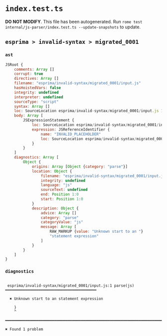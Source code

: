 # `index.test.ts`

**DO NOT MODIFY**. This file has been autogenerated. Run `rome test internal/js-parser/index.test.ts --update-snapshots` to update.

## `esprima > invalid-syntax > migrated_0001`

### `ast`

```javascript
JSRoot {
	comments: Array []
	corrupt: true
	directives: Array []
	filename: "esprima/invalid-syntax/migrated_0001/input.js"
	hasHoistedVars: false
	integrity: undefined
	interpreter: undefined
	sourceType: "script"
	syntax: Array []
	loc: SourceLocation esprima/invalid-syntax/migrated_0001/input.js 1:0-2:0
	body: Array [
		JSExpressionStatement {
			loc: SourceLocation esprima/invalid-syntax/migrated_0001/input.js 1:0-1:1
			expression: JSReferenceIdentifier {
				name: "INVALID_PLACEHOLDER"
				loc: SourceLocation esprima/invalid-syntax/migrated_0001/input.js 1:0-1:1
			}
		}
	]
	diagnostics: Array [
		Object {
			origins: Array [Object {category: "parse"}]
			location: Object {
				filename: "esprima/invalid-syntax/migrated_0001/input.js"
				integrity: undefined
				language: "js"
				sourceText: undefined
				end: Position 1:0
				start: Position 1:0
			}
			description: Object {
				advice: Array []
				category: "parse"
				categoryValue: "js"
				message: Array [
					RAW_MARKUP {value: "Unknown start to an "}
					"statement expression"
				]
			}
		}
	]
}
```

### `diagnostics`

```

 esprima/invalid-syntax/migrated_0001/input.js:1 parse(js) ━━━━━━━━━━━━━━━━━━━━━━━━━━━━━━━━━━━━━━━━━

  ✖ Unknown start to an statement expression

    }
    ^

━━━━━━━━━━━━━━━━━━━━━━━━━━━━━━━━━━━━━━━━━━━━━━━━━━━━━━━━━━━━━━━━━━━━━━━━━━━━━━━━━━━━━━━━━━━━━━━━━━━━

✖ Found 1 problem

```
